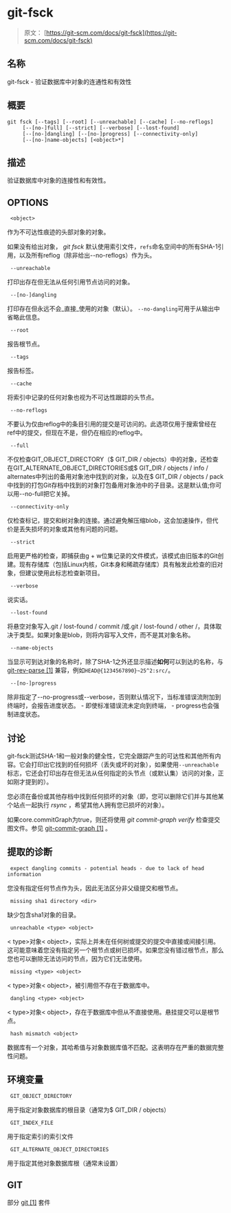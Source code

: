 # git-fsck

> 原文： [https://git-scm.com/docs/git-fsck](https://git-scm.com/docs/git-fsck)

## 名称

git-fsck - 验证数据库中对象的连通性和有效性

## 概要

```
git fsck [--tags] [--root] [--unreachable] [--cache] [--no-reflogs]
	 [--[no-]full] [--strict] [--verbose] [--lost-found]
	 [--[no-]dangling] [--[no-]progress] [--connectivity-only]
	 [--[no-]name-objects] [<object>*]
```

## 描述

验证数据库中对象的连接性和有效性。

## OPTIONS

```
 <object> 
```

作为不可达性痕迹的头部对象的对象。

如果没有给出对象， _git fsck_ 默认使用索引文件，`refs`命名空间中的所有SHA-1引用，以及所有reflog（除非给出--no-reflogs）作为头。

```
 --unreachable 
```

打印出存在但无法从任何引用节点访问的对象。

```
 --[no-]dangling 
```

打印存在但永远不会_直接_使用的对象（默认）。 `--no-dangling`可用于从输出中省略此信息。

```
 --root 
```

报告根节点。

```
 --tags 
```

报告标签。

```
 --cache 
```

将索引中记录的任何对象也视为不可达性跟踪的头节点。

```
 --no-reflogs 
```

不要认为仅由reflog中的条目引用的提交是可访问的。此选项仅用于搜索曾经在ref中的提交，但现在不是，但仍在相应的reflog中。

```
 --full 
```

不仅检查GIT_OBJECT_DIRECTORY（$ GIT_DIR / objects）中的对象，还检查在GIT_ALTERNATE_OBJECT_DIRECTORIES或$ GIT_DIR / objects / info / alternates中列出的备用对象池中找到的对象，以及在$ GIT_DIR / objects / pack中找到的打包Git存档中找到的对象打包备用对象池中的子目录。这是默认值;你可以用--no-full把它关掉。

```
 --connectivity-only 
```

仅检查标记，提交和树对象的连接。通过避免解压缩blob，这会加速操作，但代价是丢失损坏的对象或其他有问题的问题。

```
 --strict 
```

启用更严格的检查，即捕获由g + w位集记录的文件模式，该模式由旧版本的Git创建。现有存储库（包括Linux内核，Git本身和稀疏存储库）具有触发此检查的旧对象，但建议使用此标志检查新项目。

```
 --verbose 
```

说实话。

```
 --lost-found 
```

将悬空对象写入.git / lost-found / commit /或.git / lost-found / other /，具体取决于类型。如果对象是blob，则将内容写入文件，而不是其对象名称。

```
 --name-objects 
```

当显示可到达对象的名称时，除了SHA-1之外还显示描述**如何**可以到达的名称，与 [git-rev-parse [1]](https://git-scm.com/docs/git-rev-parse) 兼容，例如`HEAD@{1234567890}~25^2:src/`。

```
 --[no-]progress 
```

除非指定了--no-progress或--verbose，否则默认情况下，当标准错误流附加到终端时，会报告进度状态。 - 即使标准错误流未定向到终端， - progress也会强制进度状态。

## 讨论

git-fsck测试SHA-1和一般对象的健全性，它完全跟踪产生的可达性和其他所有内容。它会打印出它找到的任何损坏（丢失或坏的对象），如果使用`--unreachable`标志，它还会打印出存在但无法从任何指定的头节点（或默认集）访问的对象，正如刚才提到的）。

您必须在备份或其他存档中找到任何损坏的对象（即，您可以删除它们并与其他某个站点一起执行 _rsync_ ，希望其他人拥有您已损坏的对象）。

如果core.commitGraph为true，则还将使用 _git commit-graph verify_ 检查提交图文件。参见 [git-commit-graph [1]](https://git-scm.com/docs/git-commit-graph) 。

## 提取的诊断

```
 expect dangling commits - potential heads - due to lack of head information 
```

您没有指定任何节点作为头，因此无法区分非父级提交和根节点。

```
 missing sha1 directory <dir> 
```

缺少包含sha1对象的目录。

```
 unreachable <type> <object> 
```

&lt; type&gt;对象&lt; object&gt;，实际上并未在任何树或提交的提交中直接或间接引用。这可能意味着您没有指定另一个根节点或树已损坏。如果您没有错过根节点，那么您也可以删除无法访问的节点，因为它们无法使用。

```
 missing <type> <object> 
```

&lt; type&gt;对象&lt; object&gt;，被引用但不存在于数据库中。

```
 dangling <type> <object> 
```

&lt; type&gt;对象&lt; object&gt;，存在于数据库中但从不直接使用。悬挂提交可以是根节点。

```
 hash mismatch <object> 
```

数据库有一个对象，其哈希值与对象数据库值不匹配。这表明存在严重的数据完整性问题。

## 环境变量

```
 GIT_OBJECT_DIRECTORY 
```

用于指定对象数据库的根目录（通常为$ GIT_DIR / objects）

```
 GIT_INDEX_FILE 
```

用于指定索引的索引文件

```
 GIT_ALTERNATE_OBJECT_DIRECTORIES 
```

用于指定其他对象数据库根（通常未设置）

## GIT

部分 [git [1]](https://git-scm.com/docs/git) 套件